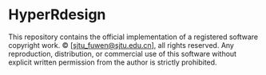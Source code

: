 # HyperRdesign
This repository contains the official implementation of a registered software copyright work.
© [sjtu_fuwen@sjtu.edu.cn], all rights reserved.
Any reproduction, distribution, or commercial use of this software without explicit written permission from the author is strictly prohibited.
